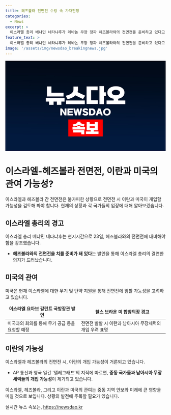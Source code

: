 ```yaml
---
title: 헤즈볼라 전면전 수렁 속 가자전쟁
categories:
  - News
excerpt: >
  이스라엘 총리 베냐민 네타냐후가 레바논 무장 정파 헤즈볼라와의 전면전을 준비하고 있다고 밝혔습니다. 미국의 무기와 탄약 지원이 필요하나 간극이 벌어진 상태이며, 헤즈볼라와의 전면전이 확대될 경우 이란의 개입을 초래할 것으로 우려되고 있습니다. 이스라엘과 헤즈볼라의 전면전은 중동 국가들 뿐만 아니라 남아시아 무장세력들의 가담을 유발할 수 있습니다. 텔레그래프는 헤즈볼라가 레바논 라피크 하리리 국제공항에 이란산 무기를 대거 보관하고 있다고 보도했습니다.
feature_text: >
  이스라엘 총리 베냐민 네타냐후가 레바논 무장 정파 헤즈볼라와의 전면전을 준비하고 있다고 밝혔습니다. 미국의 무기와 탄약 지원이 필요하나 간극이 벌어진 상태이며, 헤즈볼라와의 전면전이 확대될 경우 이란의 개입을 초래할 것으로 우려되고 있습니다. 이스라엘과 헤즈볼라의 전면전은 중동 국가들 뿐만 아니라 남아시아 무장세력들의 가담을 유발할 수 있습니다. 텔레그래프는 헤즈볼라가 레바논 라피크 하리리 국제공항에 이란산 무기를 대거 보관하고 있다고 보도했습니다.
image: '/assets/img/newsdao_breakingnews.jpg'
---
```


<p><img src="/assets/img/newsdao_breakingnews.jpg" alt="koreaapp 속보" /></p>

<h1>이스라엘-헤즈볼라 전면전, 이란과 미국의 관여 가능성?</h1>

<p data-ke-size="size16">이스라엘과 헤즈볼라 간 전면전은 불가피한 상황으로 전면전 시 이란과 미국이 개입할 가능성을 검토해 봐야 합니다. 현재의 상황과 각 국가들의 입장에 대해 알아보겠습니다.</p>

<h2 data-ke-size="size26">이스라엘 총리의 경고</h2>

<p>이스라엘 총리 베냐민 네타냐후는 현지시간으로 23일, 헤즈볼라와의 전면전에 대비해야 함을 강조했습니다.</p>

<ul>
    <li><b>헤즈볼라와의 전면전을 치를 준비가 돼 있다</b>는 발언을 통해 이스라엘 총리의 결연한 의지가 드러났습니다.</li>
</ul>

<h2 data-ke-size="size26">미국의 관여</h2>

<p>미국은 현재 이스라엘에 대한 무기 및 탄약 지원을 통해 전면전에 임할 가능성을 고려하고 있습니다.</p>

<table>
    <thead>
        <tr>
            <td style="text-align: center; height: 17px;"><b>이스라엘 요아브 갈란트 국방장관 발언</b></td>
            <td style="text-align: center; height: 17px;"><b>찰스 브라운 미 합참의장 경고</b></td>
        </tr>
    </thead>
    <tbody>
        <tr>
            <td>미국과의 회의를 통해 무기 공급 등을 요청할 예정</td>
            <td>전면전 발발 시 이란과 남아시아 무장세력의 개입 우려 표명</td>
        </tr>
    </tbody>
</table>

<h2 data-ke-size="size26">이란의 가능성</h2>

<p>이스라엘과 헤즈볼라의 전면전 시, 이란의 개입 가능성이 거론되고 있습니다.</p>

<ul>
    <li>AP 통신과 영국 일간 '텔레그래프'의 지적에 따르면, <b>중동 국가들과 남아시아 무장세력들의 개입 가능성</b>이 제기되고 있습니다. </li>
</ul>

<p data-ke-size="size16">이스라엘, 헤즈볼라, 그리고 이란과 미국의 관여는 중동 지역 안보와 미래에 큰 영향을 미칠 것으로 보입니다. 상황의 발전에 주목할 필요가 있습니다.</p>
실시간 뉴스 속보는, <a href="https://newsdao.kr" rel="dofollow">https://newsdao.kr</a>


